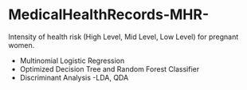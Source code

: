 # MedicalHealthRecords-MHR- 
Intensity of health risk (High Level, Mid Level, Low Level) for pregnant women.
- Multinomial Logistic Regression
- Optimized Decision Tree and Random Forest Classifier
- Discriminant Analysis -LDA, QDA
